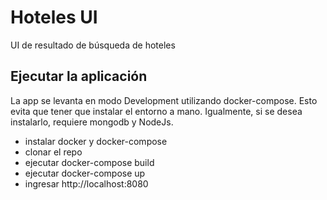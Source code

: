 # Hoteles UI
UI de resultado de búsqueda de hoteles

## Ejecutar la aplicación
La app se levanta en modo Development utilizando docker-compose. Esto evita que tener que instalar el entorno a mano. Igualmente, si se desea instalarlo, requiere mongodb y NodeJs.
* instalar docker y docker-compose
* clonar el repo
* ejecutar docker-compose build
* ejecutar docker-compose up
* ingresar http://localhost:8080
